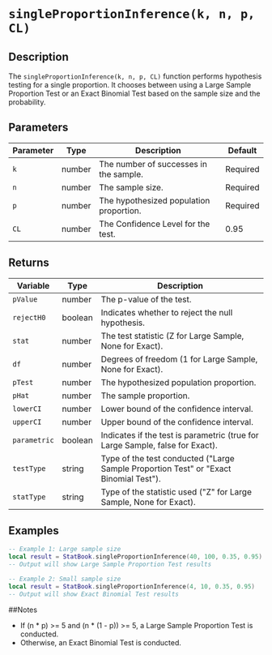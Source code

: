 # `singleProportionInference(k, n, p, CL)`

## Description

The `singleProportionInference(k, n, p, CL)` function performs hypothesis testing for a single proportion. It chooses between using a Large Sample Proportion Test or an Exact Binomial Test based on the sample size and the probability.

## Parameters

| Parameter | Type   | Description                                      | Default |
|-----------|--------|--------------------------------------------------|---------|
| `k`       | number | The number of successes in the sample.           | Required|
| `n`       | number | The sample size.                                 | Required|
| `p`       | number | The hypothesized population proportion.          | Required|
| `CL`      | number | The Confidence Level for the test.               | 0.95    |

## Returns

| Variable   | Type   | Description                                                      |
|------------|--------|------------------------------------------------------------------|
| `pValue`   | number | The p-value of the test.                                          |
| `rejectH0` | boolean| Indicates whether to reject the null hypothesis.                  |
| `stat`     | number | The test statistic (Z for Large Sample, None for Exact).          |
| `df`       | number | Degrees of freedom (1 for Large Sample, None for Exact).          |
| `pTest`    | number | The hypothesized population proportion.                           |
| `pHat`     | number | The sample proportion.                                            |
| `lowerCI`  | number | Lower bound of the confidence interval.                           |
| `upperCI`  | number | Upper bound of the confidence interval.                           |
| `parametric`|boolean| Indicates if the test is parametric (true for Large Sample, false for Exact).|
| `testType` | string | Type of the test conducted ("Large Sample Proportion Test" or "Exact Binomial Test").|
| `statType` | string | Type of the statistic used ("Z" for Large Sample, None for Exact).|

## Examples

```lua
-- Example 1: Large sample size
local result = StatBook.singleProportionInference(40, 100, 0.35, 0.95)
-- Output will show Large Sample Proportion Test results

-- Example 2: Small sample size
local result = StatBook.singleProportionInference(4, 10, 0.35, 0.95)
-- Output will show Exact Binomial Test results
```

##Notes

- If (n * p) >= 5 and (n * (1 - p)) >= 5, a Large Sample Proportion Test is conducted.
- Otherwise, an Exact Binomial Test is conducted.

